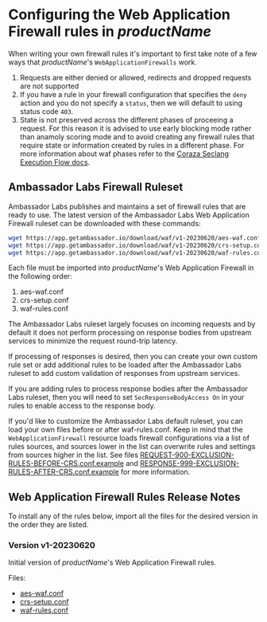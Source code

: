 # Configuring the Web Application Firewall rules in $productName$

When writing your own firewall rules it's important to first take note of a few ways that $productName$'s `WebApplicationFirewalls` work.

1. Requests are either denied or allowed, redirects and dropped requests are not supported
2. If you have a rule in your firewall configuration that specifies the `deny` action and you do not specify a `status`, then we will default to
using status code `403`.
3. State is not preserved across the different phases of proceeing a request. For this reason it is advised to use early blocking mode
rather than anamoly scoring mode and to avoid creating any firewall rules that require state or information created by rules in a different phase. For more information about waf phases refer to the [Coraza Seclang Execution Flow docs][].

## Ambassador Labs Firewall Ruleset

Ambassador Labs publishes and maintains a set of firewall rules that are ready to use.
The latest version of the Ambassador Labs Web Application Firewall ruleset can be downloaded with these commands:

```bash
wget https://app.getambassador.io/download/waf/v1-20230620/aes-waf.conf
wget https://app.getambassador.io/download/waf/v1-20230620/crs-setup.conf
wget https://app.getambassador.io/download/waf/v1-20230620/waf-rules.conf
```

Each file must be imported into $productName$'s Web Application Firewall in the following order:

1. aes-waf.conf
2. crs-setup.conf
3. waf-rules.conf

The Ambassador Labs ruleset largely focuses on incoming requests and by default it does not perform processing on response bodies from upstream services to minimize the request round-trip latency.

If processing of responses is desired, then you can create your own custom rule set or add additional rules to be loaded after the Ambassador Labs ruleset to add custom validation of responses from upstream services.

If you are adding rules to process response bodies after the Ambassador Labs ruleset, then you will need to set `SecResponseBodyAccess On` in your rules to enable access to the response body.

If you'd like to customize the Ambassador Labs default ruleset, you can load your own files before or after waf-rules.conf. Keep in mind that the `WebApplicationFirewall` resource loads firewall configurations via a list of rules sources, and sources lower in the list can overwrite rules and settings from sources higher in the list. See files [REQUEST-900-EXCLUSION-RULES-BEFORE-CRS.conf.example][] and [RESPONSE-999-EXCLUSION-RULES-AFTER-CRS.conf.example][] for more information.

## Web Application Firewall Rules Release Notes

<Alert severity="info">
To install any of the rules below, import all the files for the desired version in the order they are listed.
</Alert>

### Version v1-20230620

Initial version of $productName$'s Web Application Firewall rules.

Files:

- [aes-waf.conf](https://app.getambassador.io/download/waf/v1-20230620/aes-waf.conf)
- [crs-setup.conf](https://app.getambassador.io/download/waf/v1-20230620/crs-setup.conf)
- [waf-rules.conf](https://app.getambassador.io/download/waf/v1-20230620/waf-rules.conf)

[REQUEST-900-EXCLUSION-RULES-BEFORE-CRS.conf.example]: https://github.com/coreruleset/coreruleset/blob/v4.0/dev/rules/REQUEST-900-EXCLUSION-RULES-BEFORE-CRS.conf.example
[RESPONSE-999-EXCLUSION-RULES-AFTER-CRS.conf.example]: https://github.com/coreruleset/coreruleset/blob/v4.0/dev/rules/RESPONSE-999-EXCLUSION-RULES-AFTER-CRS.conf.example
[Coraza Seclang Execution Flow docs]: https://coraza.io/docs/seclang/execution-flow/
